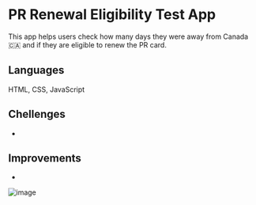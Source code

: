 # PR Renewal Eligibility Test App
This app helps users check how many days they were away from Canada 🇨🇦 and if they are eligible to renew the PR card.

## Languages
HTML, CSS, JavaScript

## Chellenges
- 

## Improvements
- 


![image](https://user-images.githubusercontent.com/39070747/211461107-529025b3-7fb0-4e58-af14-22b905e92dbc.png)
